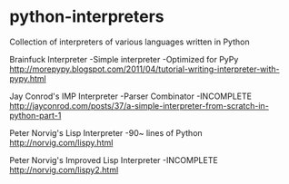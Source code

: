 python-interpreters
===================

Collection of interpreters of various languages written in Python

Brainfuck Interpreter
-Simple interpreter
-Optimized for PyPy
http://morepypy.blogspot.com/2011/04/tutorial-writing-interpreter-with-pypy.html

Jay Conrod's IMP Interpreter
-Parser Combinator
-INCOMPLETE
http://jayconrod.com/posts/37/a-simple-interpreter-from-scratch-in-python-part-1

Peter Norvig's Lisp Interpreter
-90~ lines of Python
http://norvig.com/lispy.html

Peter Norvig's Improved Lisp Interpreter
-INCOMPLETE
http://norvig.com/lispy2.html

